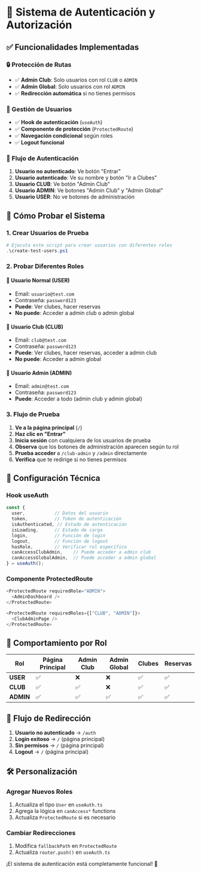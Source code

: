 # 🔐 Sistema de Autenticación y Autorización

## ✅ **Funcionalidades Implementadas**

### **🔒 Protección de Rutas**
- ✅ **Admin Club**: Solo usuarios con rol `CLUB` o `ADMIN`
- ✅ **Admin Global**: Solo usuarios con rol `ADMIN`
- ✅ **Redirección automática** si no tienes permisos

### **👤 Gestión de Usuarios**
- ✅ **Hook de autenticación** (`useAuth`)
- ✅ **Componente de protección** (`ProtectedRoute`)
- ✅ **Navegación condicional** según roles
- ✅ **Logout funcional**

### **🎯 Flujo de Autenticación**
1. **Usuario no autenticado**: Ve botón "Entrar"
2. **Usuario autenticado**: Ve su nombre y botón "Ir a Clubes"
3. **Usuario CLUB**: Ve botón "Admin Club"
4. **Usuario ADMIN**: Ve botones "Admin Club" y "Admin Global"
5. **Usuario USER**: No ve botones de administración

## 🚀 **Cómo Probar el Sistema**

### **1. Crear Usuarios de Prueba**
```powershell
# Ejecuta este script para crear usuarios con diferentes roles
.\create-test-users.ps1
```

### **2. Probar Diferentes Roles**

#### **👤 Usuario Normal (USER)**
- Email: `usuario@test.com`
- Contraseña: `password123`
- **Puede**: Ver clubes, hacer reservas
- **No puede**: Acceder a admin club o admin global

#### **🏢 Usuario Club (CLUB)**
- Email: `club@test.com`
- Contraseña: `password123`
- **Puede**: Ver clubes, hacer reservas, acceder a admin club
- **No puede**: Acceder a admin global

#### **👑 Usuario Admin (ADMIN)**
- Email: `admin@test.com`
- Contraseña: `password123`
- **Puede**: Acceder a todo (admin club y admin global)

### **3. Flujo de Prueba**
1. **Ve a la página principal** (`/`)
2. **Haz clic en "Entrar"**
3. **Inicia sesión** con cualquiera de los usuarios de prueba
4. **Observa** que los botones de administración aparecen según tu rol
5. **Prueba acceder** a `/club-admin` y `/admin` directamente
6. **Verifica** que te redirige si no tienes permisos

## 🔧 **Configuración Técnica**

### **Hook useAuth**
```typescript
const {
  user,           // Datos del usuario
  token,          // Token de autenticación
  isAuthenticated, // Estado de autenticación
  isLoading,      // Estado de carga
  login,          // Función de login
  logout,         // Función de logout
  hasRole,        // Verificar rol específico
  canAccessClubAdmin,    // Puede acceder a admin club
  canAccessGlobalAdmin,  // Puede acceder a admin global
} = useAuth();
```

### **Componente ProtectedRoute**
```typescript
<ProtectedRoute requiredRole="ADMIN">
  <AdminDashboard />
</ProtectedRoute>

<ProtectedRoute requiredRoles={["CLUB", "ADMIN"]}>
  <ClubAdminPage />
</ProtectedRoute>
```

## 🎯 **Comportamiento por Rol**

| Rol | Página Principal | Admin Club | Admin Global | Clubes | Reservas |
|-----|-----------------|------------|---------------|--------|----------|
| **USER** | ✅ | ❌ | ❌ | ✅ | ✅ |
| **CLUB** | ✅ | ✅ | ❌ | ✅ | ✅ |
| **ADMIN** | ✅ | ✅ | ✅ | ✅ | ✅ |

## 🔄 **Flujo de Redirección**

1. **Usuario no autenticado** → `/auth`
2. **Login exitoso** → `/` (página principal)
3. **Sin permisos** → `/` (página principal)
4. **Logout** → `/` (página principal)

## 🛠️ **Personalización**

### **Agregar Nuevos Roles**
1. Actualiza el tipo `User` en `useAuth.ts`
2. Agrega la lógica en `canAccess*` functions
3. Actualiza `ProtectedRoute` si es necesario

### **Cambiar Redirecciones**
1. Modifica `fallbackPath` en `ProtectedRoute`
2. Actualiza `router.push()` en `useAuth.ts`

¡El sistema de autenticación está completamente funcional! 🎉
